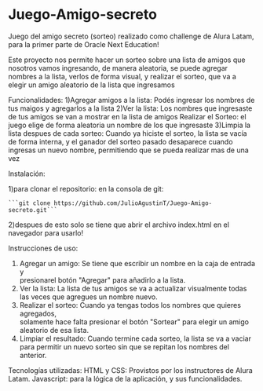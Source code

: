 # Juego-Amigo-secreto
Juego del amigo secreto (sorteo) realizado como challenge de Alura Latam, para la primer parte de Oracle Next Education!

Este proyecto nos permite hacer un sorteo sobre una lista de amigos que nosotros vamos ingresando, de manera aleatoria, se puede agregar nombres a la lista, verlos de forma visual, y realizar el sorteo, que va a elegir un amigo aleatorio de la lista que ingresamos

Funcionalidades:
  1)Agregar amigos a la lista: Podés ingresar los nombres de tus maigos y agregarlos a la lista
  2)Ver la lista: Los nombres que ingresaste de tus amigos se van a mostrar en la lista de amigos
    Realizar el Sorteo: el juego elige de forma aleatoria un nombre de los que ingresaste
  3)Limpia la lista despues de cada sorteo: Cuando ya hiciste el sorteo, la lista se          vacía de forma interna, y el ganador del sorteo pasado desaparece cuando ingresas un nuevo nombre, permitiendo que se pueda realizar mas de una vez


Instalación:

  1)para clonar el repositorio:
    en la consola de git:
    
    ```git clone https://github.com/JulioAgustinT/Juego-Amigo-secreto.git```
    
  2)despues de esto solo se tiene que abrir el archivo index.html en el navegador para        usarlo!


Instrucciones de uso: 
  1) Agregar un amigo: Se tiene que escribir un nombre en la caja de entrada y       
     presionarel botón "Agregar" para añadirlo a la lista.
  2) Ver la lista: La lista de tus amigos se va a actualizar visualmente todas las veces       que agregues un nombre nuevo.
  3) Realizar el sorteo: Cuando ya tengas todos los nombres que quieres agregados,       
     solamente hace falta presionar el botón "Sortear" para elegir un amigo aleatorio de       esa lista.
  4) Limpiar el resultado: Cuando termine cada sorteo, la lista se va a vaciar para            permitir un nuevo sorteo sin que se repitan los nombres del anterior.

Tecnologías utilizadas:
HTML y CSS: Provistos por los instructores de Alura Latam.
Javascript: para la lógica de la aplicación, y sus funcionalidades.


